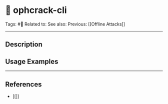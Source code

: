 # 💢 ophcrack-cli
Tags: #💢
Related to: 
See also: 
Previous: [[Offline Attacks]]

---
## Description


## Usage Examples


---
## References
- [[]]